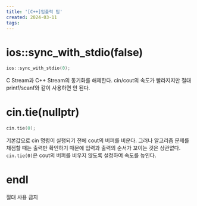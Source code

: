 ```yaml
---
title: '[C++]입출력 팁'
created: 2024-03-11
tags:
---
```


# ios::sync_with_stdio(false)

```cpp
ios::sync_with_stdio(0);
```

C Stream과 C++ Stream의 동기화를 해제한다. cin/cout의 속도가 빨라지지만 절대 printf/scanf와 같이 사용하면 안 된다.

# cin.tie(nullptr)

```cpp
cin.tie(0);
```

기본값으로 cin 명령이 실행되기 전에 cout의 버퍼를 비운다. 그러나 알고리즘 문제를 채점할 때는 출력만 확인하기 때문에 입력과 출력의 순서가 꼬이는 것은 상관없다. `cin.tie(0)`은 cout의 버퍼를 비우지 않도록 설정하여 속도를 높인다.

# endl

절대 사용 금지

